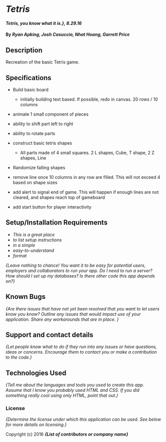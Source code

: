 # _Tetris_

#### _Tetris, you know what it is.}, 8.29.16_

#### By _Ryan Apking, Josh Casuccio, Nhat Hoang, Garrett Price_

## Description

Recreation of the basic Tetris game.

## Specifications

* Build basic board
  * initially building text based. If possible, redo in canvas.
  20 rows / 10 columns

* animate 1 small component of pieces

* ability to shift part left to right

* ability to rotate parts

* construct basic tetris shapes
  * All parts made of 4 small squares. 2 L shapes, Cube, T shape, 2 Z shapes, Line

* Randomize falling shapes

* remove line once 10 columns in any row are filled. This will not exceed 4 based on shape sizes

* add alert to signal end of game. This will happen if enough lines are not cleared, and shapes reach top of  gameboard

* add start button for player interactivity





## Setup/Installation Requirements

* _This is a great place_
* _to list setup instructions_
* _in a simple_
* _easy-to-understand_
* _format_

_{Leave nothing to chance! You want it to be easy for potential users, employers and collaborators to run your app. Do I need to run a server? How should I set up my databases? Is there other code this app depends on?}_

## Known Bugs

_{Are there issues that have not yet been resolved that you want to let users know you know?  Outline any issues that would impact use of your application.  Share any workarounds that are in place. }_

## Support and contact details

_{Let people know what to do if they run into any issues or have questions, ideas or concerns.  Encourage them to contact you or make a contribution to the code.}_

## Technologies Used

_{Tell me about the languages and tools you used to create this app. Assume that I know you probably used HTML and CSS. If you did something really cool using only HTML, point that out.}_

### License

*{Determine the license under which this application can be used.  See below for more details on licensing.}*

Copyright (c) 2016 **_{List of contributors or company name}_**
